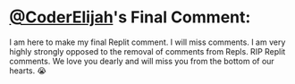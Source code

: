 # [@CoderElijah](https://replit.com/@CoderElijah)'s Final Comment:

I am here to make my final Replit comment. I will miss comments. I am very highly strongly opposed to the removal of comments from Repls. RIP Replit comments. We love you dearly and will miss you from the bottom of our hearts. 😭